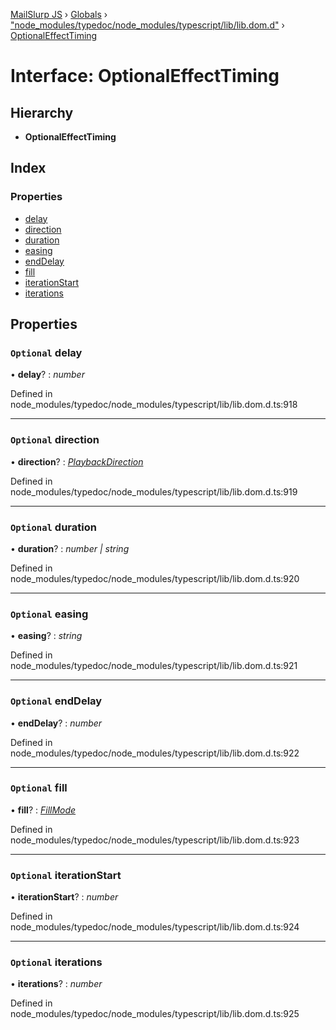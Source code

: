 [MailSlurp JS](../README.md) › [Globals](../globals.md) › ["node_modules/typedoc/node_modules/typescript/lib/lib.dom.d"](../modules/_node_modules_typedoc_node_modules_typescript_lib_lib_dom_d_.md) › [OptionalEffectTiming](_node_modules_typedoc_node_modules_typescript_lib_lib_dom_d_.optionaleffecttiming.md)

# Interface: OptionalEffectTiming

## Hierarchy

* **OptionalEffectTiming**

## Index

### Properties

* [delay](_node_modules_typedoc_node_modules_typescript_lib_lib_dom_d_.optionaleffecttiming.md#optional-delay)
* [direction](_node_modules_typedoc_node_modules_typescript_lib_lib_dom_d_.optionaleffecttiming.md#optional-direction)
* [duration](_node_modules_typedoc_node_modules_typescript_lib_lib_dom_d_.optionaleffecttiming.md#optional-duration)
* [easing](_node_modules_typedoc_node_modules_typescript_lib_lib_dom_d_.optionaleffecttiming.md#optional-easing)
* [endDelay](_node_modules_typedoc_node_modules_typescript_lib_lib_dom_d_.optionaleffecttiming.md#optional-enddelay)
* [fill](_node_modules_typedoc_node_modules_typescript_lib_lib_dom_d_.optionaleffecttiming.md#optional-fill)
* [iterationStart](_node_modules_typedoc_node_modules_typescript_lib_lib_dom_d_.optionaleffecttiming.md#optional-iterationstart)
* [iterations](_node_modules_typedoc_node_modules_typescript_lib_lib_dom_d_.optionaleffecttiming.md#optional-iterations)

## Properties

### `Optional` delay

• **delay**? : *number*

Defined in node_modules/typedoc/node_modules/typescript/lib/lib.dom.d.ts:918

___

### `Optional` direction

• **direction**? : *[PlaybackDirection](../modules/_node_modules_typedoc_node_modules_typescript_lib_lib_dom_d_.md#playbackdirection)*

Defined in node_modules/typedoc/node_modules/typescript/lib/lib.dom.d.ts:919

___

### `Optional` duration

• **duration**? : *number | string*

Defined in node_modules/typedoc/node_modules/typescript/lib/lib.dom.d.ts:920

___

### `Optional` easing

• **easing**? : *string*

Defined in node_modules/typedoc/node_modules/typescript/lib/lib.dom.d.ts:921

___

### `Optional` endDelay

• **endDelay**? : *number*

Defined in node_modules/typedoc/node_modules/typescript/lib/lib.dom.d.ts:922

___

### `Optional` fill

• **fill**? : *[FillMode](../modules/_node_modules_typedoc_node_modules_typescript_lib_lib_dom_d_.md#fillmode)*

Defined in node_modules/typedoc/node_modules/typescript/lib/lib.dom.d.ts:923

___

### `Optional` iterationStart

• **iterationStart**? : *number*

Defined in node_modules/typedoc/node_modules/typescript/lib/lib.dom.d.ts:924

___

### `Optional` iterations

• **iterations**? : *number*

Defined in node_modules/typedoc/node_modules/typescript/lib/lib.dom.d.ts:925
